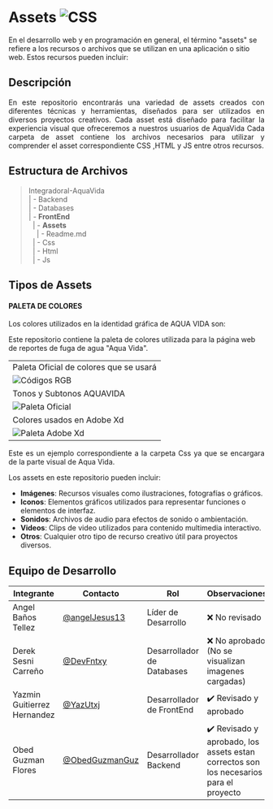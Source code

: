 # Assets   ![CSS](  https://img.shields.io/badge/Adobe%20Premiere%20Pro-9999FF?style=for-the-badge&logo=Adobe%20Premiere%20Pro&logoColor=white)

En el desarrollo web y en programación en general, el término "assets" se refiere a los recursos o archivos que se utilizan en una aplicación o sitio web. Estos recursos pueden incluir:

## Descripción

<p align="justify">En este repositorio encontrarás una variedad de assets creados con diferentes técnicas y herramientas, diseñados para ser utilizados en diversos proyectos creativos. Cada asset está diseñado para facilitar la experiencia visual que ofreceremos a nuestros usuarios de AquaVida
Cada carpeta de asset contiene los archivos necesarios para utilizar y comprender el asset correspondiente CSS ,HTML y JS  entre otros recursos.
</p>

## Estructura de Archivos

> IntegradoraI-AquaVida<br>
> | - Backend <br> 
> | - Databases<br>
> | - **FrontEnd** <br>
>&nbsp;&nbsp;| -  **Assets** <br>
>&nbsp;&nbsp;&nbsp;&nbsp;| - Readme.md<br>
>&nbsp;&nbsp;| - Css <br>
>&nbsp;&nbsp;| - Html <br>
>&nbsp;&nbsp;| - Js


## Tipos de Assets
#### PALETA DE COLORES

Los colores utilizados en la identidad gráfica de AQUA VIDA son:


Este repositorio contiene la paleta de colores utilizada para la página web de reportes de fuga de agua "Aqua Vida".


<table>
  <tr>
    <td>Paleta Oficial de colores que se usará</td>
  </tr>
  <tr>
    <td><img src="/FronEnd/Asesets/Imagenes/CodigosRGB.png" alt="Códigos RGB" /></td>
  </tr>
  <tr>
    <td>Tonos y Subtonos AQUAVIDA</td>
  </tr>
  <tr>
    <td><img src="/FronEnd/Asesets/Imagenes/PaletaOficial.png" alt="Paleta Oficial" /></td>
  </tr>
  <tr>
    <td>Colores usados en Adobe Xd</td>
  </tr>
  <tr>
    <td><img src="/FronEnd/Asesets/Imagenes/PaletaXD.png" alt="Paleta Adobe Xd" /></td>
  </tr>
</table>



<p align="justify">Este es un ejemplo correspondiente a la carpeta Css ya que se encargara de la parte visual de Aqua Vida.

Los assets en este repositorio pueden incluir:
- **Imágenes**: Recursos visuales como ilustraciones, fotografías o gráficos.
- **Iconos**: Elementos gráficos utilizados para representar funciones o elementos de interfaz.
- **Sonidos**: Archivos de audio para efectos de sonido o ambientación.
- **Videos**: Clips de video utilizados para contenido multimedia interactivo.
- **Otros**: Cualquier otro tipo de recurso creativo útil para proyectos diversos.
</p>

## Equipo de Desarrollo

|Integrante|Contacto|Rol|Observaciones|
|------------|--------|---|---|
|Angel Baños Tellez|[@angelJesus13](https://github.com/angelJesus13)|Líder de Desarrollo| ❌ No revisado|
|Derek Sesni Carreño|[@DevFntxy](https://github.com/DevFntxy)|Desarrollador de Databases|❌ No aprobado  (No se visualizan imagenes cargadas)|
|Yazmin Guitierrez Hernandez|[@YazUtxj](https://github.com/YazUtxj)|Desarrollador de FrontEnd|✔️  Revisado y aprobado|
|Obed Guzman Flores|[@ObedGuzmanGuz](https://github.com/ObedGuzmanGuz)|Desarrollador Backend|✔️  Revisado y aprobado, los assets estan correctos son los necesarios para el proyecto|

